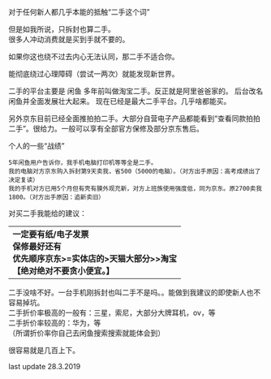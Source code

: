 

对于任何新人都几乎本能的抵触“二手这个词”

但是如我所说，只拆封也算二手。<br>
很多人冲动消费就是买到手就不要的。

如果你这也绕不过去内心无法认同，那二手不适合你。

能彻底绕过心理障碍（尝试一两次）就能发现新世界。

二手的平台主要是  闲鱼
多年前叫做淘宝二手。反正就是阿里爸爸家的。
后台改名闲鱼并全面发展壮大起来。
现在已经是最大二手平台。几乎啥都能买。

另外京东目前已经全面推拍拍二手。大部分自营电子产品都能看到“查看同款拍拍二手”。很给力。一般可以享有全部官方保修及部分京东售后。

  个人的一些“战绩”
    
    5年闲鱼用户告诉你，我手机电脑打印机等等全是二手。
    我的电脑对方京东购入拆封第9天卖我，省500（5000的电脑）。（对方出手原因：高考成绩出了决定复读）
    我的手机对方已用5个月但有壳有膜外观充新，对方上班族使用强度低，同为京东。原2700卖我1800。（对方出手原因：追新卖旧）
    
对买二手我能给的建议：

<table><tr><td><b>一定要有纸/电子发票<b><br>
               <b>保修最好还有<b><br>
               <b>优先顺序京东>=实体店的>天猫大部分>>淘宝<b><br>
               <b>【绝对绝对不要贪小便宜。】<b></td></tr></table>

   二手没啥不好。一台手机刚拆封也叫二手不是吗。。能做到我建议的即使新人也不容易掉坑。<br>
    二手折价率极高的一般有：三星，索尼，大部分大牌耳机，ov，等<br>
    二手折价率较高的：华为，等<br>
    （所谓折价率你自己去闲鱼搜索搜索就能体会到）
    
   很容易就是几百上下。


last update 28.3.2019
